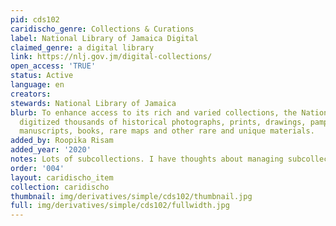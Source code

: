 ```yaml
---
pid: cds102
caridischo_genre: Collections & Curations
label: National Library of Jamaica Digital
claimed_genre: a digital library
link: https://nlj.gov.jm/digital-collections/
open_access: 'TRUE'
status: Active
language: en
creators: 
stewards: National Library of Jamaica
blurb: To enhance access to its rich and varied collections, the National NLJ has
  digitized thousands of historical photographs, prints, drawings, pamphlets, programmes,
  manuscripts, books, rare maps and other rare and unique materials.
added_by: Roopika Risam
added_year: '2020'
notes: Lots of subcollections. I have thoughts about managing subcollections
order: '004'
layout: caridischo_item
collection: caridischo
thumbnail: img/derivatives/simple/cds102/thumbnail.jpg
full: img/derivatives/simple/cds102/fullwidth.jpg
---
```

